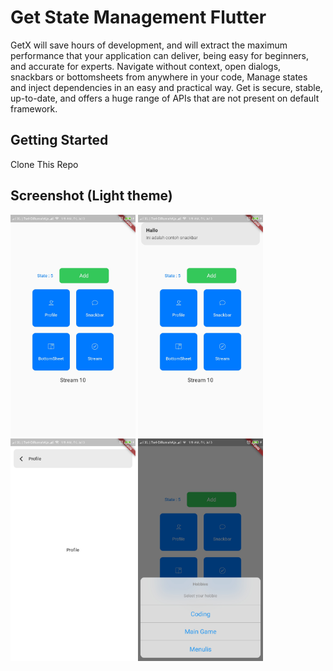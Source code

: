 # Get State Management Flutter

GetX will save hours of development, and will extract the maximum performance that your application can deliver, being easy for beginners, and accurate for experts. Navigate without context, open dialogs, snackbars or bottomsheets from anywhere in your code, Manage states and inject dependencies in an easy and practical way. Get is secure, stable, up-to-date, and offers a huge range of APIs that are not present on default framework.

## Getting Started

Clone This Repo

## Screenshot (Light theme)
<p float="left">
  <img src="images/screenshot (1).jpeg" width="200" />
  <img src="images/screenshot (2).jpeg" width="200" />
  <img src="images/screenshot (3).jpeg" width="200" />
  <img src="images/screenshot (4).jpeg" width="200" />
</p>
